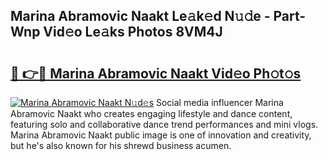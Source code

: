## Marina Abramovic Naakt Le𝚊k𝚎d N𝚞𝚍e - Part-Wnp Vid𝚎o Le𝚊ks Photos 8VM4J

# <h2><a href="http://fb7o2mk.evod.top/?m=Marina+Abramovic+Naakt">🔗 👉🔴 Marina Abramovic Naakt Vid𝚎o Ph𝚘t𝚘s</a></h2>

[![Marina Abramovic Naakt N𝚞d𝚎s](https://i.imgur.com/8V9OHl7.gif)](http://fb7o2mk.evod.top/?m=Marina+Abramovic+Naakt)
Social media influencer Marina Abramovic Naakt who creates engaging lifestyle and dance content, featuring solo and collaborative dance trend performances and mini vlogs. Marina Abramovic Naakt public image is one of innovation and creativity, but he's also known for his shrewd business acumen. 
